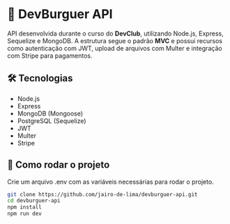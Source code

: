 # 🍔 DevBurguer API

API desenvolvida durante o curso do **DevClub**, utilizando Node.js, Express, Sequelize e MongoDB. A estrutura segue o padrão **MVC** e possui recursos como autenticação com JWT, upload de arquivos com Multer e integração com Stripe para pagamentos.

## 🛠️ Tecnologias

- Node.js
- Express
- MongoDB (Mongoose)
- PostgreSQL (Sequelize)
- JWT
- Multer
- Stripe

## 🚀 Como rodar o projeto


Crie um arquivo .env com as variáveis necessárias para rodar o projeto.

```bash
git clone https://github.com/jairo-de-lima/devburguer-api.git
cd devburguer-api
npm install
npm run dev
